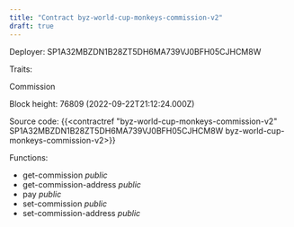 ```yaml
---
title: "Contract byz-world-cup-monkeys-commission-v2"
draft: true
---
```

Deployer: SP1A32MBZDN1B28ZT5DH6MA739VJ0BFH05CJHCM8W

Traits:
 
Commission


Block height: 76809 (2022-09-22T21:12:24.000Z)

Source code: {{<contractref "byz-world-cup-monkeys-commission-v2" SP1A32MBZDN1B28ZT5DH6MA739VJ0BFH05CJHCM8W byz-world-cup-monkeys-commission-v2>}}

Functions:

* get-commission _public_
* get-commission-address _public_
* pay _public_
* set-commission _public_
* set-commission-address _public_
